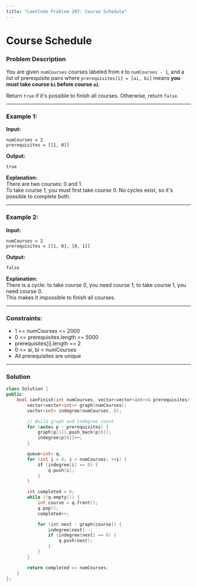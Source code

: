 ```yaml
---
title: "LeetCode Problem 207: Course Schedule"
---
```


# Course Schedule

### Problem Description

You are given `numCourses` courses labeled from `0` to `numCourses - 1`, and a list of prerequisite pairs where `prerequisites[i] = [ai, bi]` means **you must take course `bi` before course `ai`**.

Return `true` if it's possible to finish all courses. Otherwise, return `false`.

---

### Example 1:

**Input:**

```
numCourses = 2  
prerequisites = [[1, 0]]
```

**Output:**

```
true
```

**Explanation:**  
There are two courses: 0 and 1.  
To take course 1, you must first take course 0. No cycles exist, so it's possible to complete both.

---

### Example 2:

**Input:**

```
numCourses = 2  
prerequisites = [[1, 0], [0, 1]]
```

**Output:**

```
false
```

**Explanation:**  
There is a cycle: to take course 0, you need course 1; to take course 1, you need course 0.  
This makes it impossible to finish all courses.

---

### Constraints:

- 1 <= numCourses <= 2000  
- 0 <= prerequisites.length <= 5000  
- prerequisites[i].length == 2  
- 0 <= ai, bi < numCourses  
- All prerequisites are unique

---

### Solution

```cpp
class Solution {
public:
    bool canFinish(int numCourses, vector<vector<int>>& prerequisites) {
        vector<vector<int>> graph(numCourses);
        vector<int> indegree(numCourses, 0);

        // Build graph and indegree count
        for (auto& p : prerequisites) {
            graph[p[1]].push_back(p[0]);
            indegree[p[0]]++;
        }

        queue<int> q;
        for (int i = 0; i < numCourses; ++i) {
            if (indegree[i] == 0) {
                q.push(i);
            }
        }

        int completed = 0;
        while (!q.empty()) {
            int course = q.front();
            q.pop();
            completed++;

            for (int next : graph[course]) {
                indegree[next]--;
                if (indegree[next] == 0) {
                    q.push(next);
                }
            }
        }

        return completed == numCourses;
    }
};
```